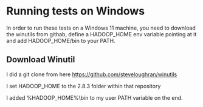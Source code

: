 # Running tests on Windows

In order to run these tests on a Windows 11 machine, you need to download the winutils from githab, define a HADOOP_HOME env variable pointing at it and add HADOOP_HOME/bin to your PATH.

## Download Winutil

I did a git clone from here https://github.com/steveloughran/winutils

I set HADOOP_HOME to the 2.8.3 folder within that repository

I added %HADOOP_HOME%\bin to my user PATH variable on the end.
